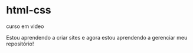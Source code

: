 # html-css
 curso em video

Estou aprendendo a criar sites e agora estou aprendendo a gerenciar meu repositório!